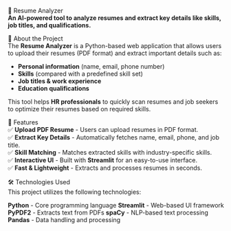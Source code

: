 📝 Resume Analyzer  
**An AI-powered tool to analyze resumes and extract key details like skills, job titles, and qualifications.**  

🚀 About the Project  
The **Resume Analyzer** is a Python-based web application that allows users to upload their resumes (PDF format) and extract important details such as:  
- **Personal information** (name, email, phone number)  
- **Skills** (compared with a predefined skill set)  
- **Job titles & work experience**  
- **Education qualifications**  

This tool helps **HR professionals** to quickly scan resumes and job seekers to optimize their resumes based on required skills.  

🌟 Features  
✅ **Upload PDF Resume** - Users can upload resumes in PDF format.  
✅ **Extract Key Details** - Automatically fetches name, email, phone, and job title.  
✅ **Skill Matching** - Matches extracted skills with industry-specific skills.  
✅ **Interactive UI** - Built with **Streamlit** for an easy-to-use interface.  
✅ **Fast & Lightweight** - Extracts and processes resumes in seconds.  

🛠️ Technologies Used  
This project utilizes the following technologies:  


 **Python** - Core programming language 
 **Streamlit** - Web-based UI framework 
 **PyPDF2** - Extracts text from PDFs 
 **spaCy** - NLP-based text processing 
 **Pandas** - Data handling and processing 




